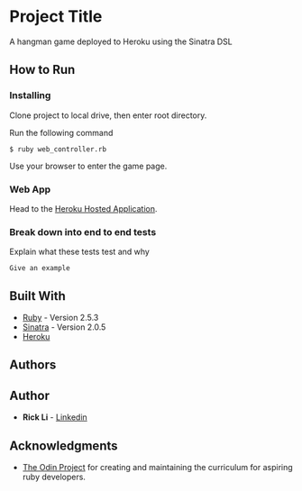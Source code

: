 # Project Title

A hangman game deployed to Heroku using the Sinatra DSL

## How to Run

### Installing

Clone project to local drive, then enter root directory.

Run the following command

```
$ ruby web_controller.rb
```
Use your browser to enter the game page.

### Web App
 
Head to the [Heroku Hosted Application](https://arcane-earth-24123.herokuapp.com/).

### Break down into end to end tests

Explain what these tests test and why

```
Give an example
```



## Built With

* [Ruby](https://www.ruby-lang.org/) - Version 2.5.3
* [Sinatra](http://sinatrarb.com/) - Version 2.0.5
* [Heroku](https://www.heroku.com/)

## Authors


## Author

* **Rick Li** - [Linkedin](https://www.linkedin.com/in/rickdiculousli/)

## Acknowledgments

* [The Odin Project](https://www.theodinproject.com) for creating and maintaining the curriculum for aspiring ruby developers.